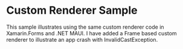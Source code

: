 # Custom Renderer Sample

This sample illustrates using the same custom renderer code in Xamarin.Forms and .NET MAUI.
I have added a Frame based custom renderer to illustrate an app crash with InvalidCastException.
